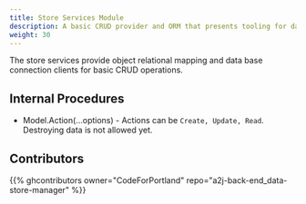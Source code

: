 ```yaml
---
title: Store Services Module
description: A basic CRUD provider and ORM that presents tooling for data store management.
weight: 30
---
```


The store services provide object relational mapping and data base connection clients for basic CRUD operations.


## Internal Procedures

- Model.Action(...options) - Actions can be `Create, Update, Read`. Destroying data is not allowed yet.   


## Contributors

{{% ghcontributors owner="CodeForPortland" repo="a2j-back-end_data-store-manager" %}}
